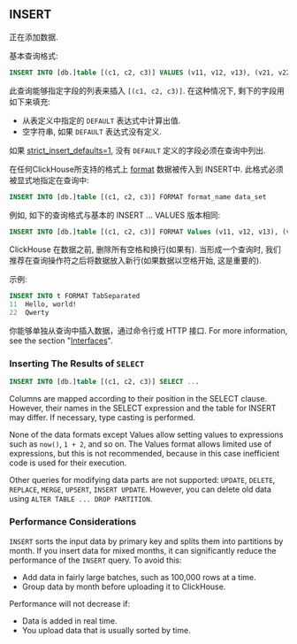 <a name="queries-insert"></a>

## INSERT

正在添加数据.

基本查询格式:

```sql
INSERT INTO [db.]table [(c1, c2, c3)] VALUES (v11, v12, v13), (v21, v22, v23), ...
```

此查询能够指定字段的列表来插入 `[(c1, c2, c3)]`. 在这种情况下, 剩下的字段用如下来填充:

- 从表定义中指定的 `DEFAULT` 表达式中计算出值.
- 空字符串, 如果 `DEFAULT` 表达式没有定义.

如果 [strict_insert_defaults=1](../operations/settings/settings.md#settings-strict_insert_defaults), 没有 `DEFAULT` 定义的字段必须在查询中列出.

在任何ClickHouse所支持的格式上 [format](../interfaces/formats.md#formats) 数据被传入到 INSERT中. 此格式必须被显式地指定在查询中:

```sql
INSERT INTO [db.]table [(c1, c2, c3)] FORMAT format_name data_set
```

例如, 如下的查询格式与基本的 INSERT ... VALUES 版本相同:

```sql
INSERT INTO [db.]table [(c1, c2, c3)] FORMAT Values (v11, v12, v13), (v21, v22, v23), ...
```

ClickHouse 在数据之前, 删除所有空格和换行(如果有). 当形成一个查询时, 我们推荐在查询操作符之后将数据放入新行(如果数据以空格开始, 这是重要的).

示例:

```sql
INSERT INTO t FORMAT TabSeparated
11  Hello, world!
22  Qwerty
```

你能够单独从查询中插入数据，通过命令行或 HTTP 接口. For more information, see the section "[Interfaces](../interfaces/index.md#interfaces)".

### Inserting The Results of `SELECT`

```sql
INSERT INTO [db.]table [(c1, c2, c3)] SELECT ...
```

Columns are mapped according to their position in the SELECT clause. However, their names in the SELECT expression and the table for INSERT may differ. If necessary, type casting is performed.

None of the data formats except Values allow setting values to expressions such as `now()`, `1 + 2`,  and so on. The Values format allows limited use of expressions, but this is not recommended, because in this case inefficient code is used for their execution.

Other queries for modifying data parts are not supported: `UPDATE`, `DELETE`, `REPLACE`, `MERGE`, `UPSERT`, `INSERT UPDATE`.
However, you can delete old data using `ALTER TABLE ... DROP PARTITION`.

### Performance Considerations

`INSERT` sorts the input data by primary key and splits them into partitions by month. If you insert data for mixed months, it can significantly reduce the performance of the `INSERT` query. To avoid this:

- Add data in fairly large batches, such as 100,000 rows at a time.
- Group data by month before uploading it to ClickHouse.

Performance will not decrease if:

- Data is added in real time.
- You upload data that is usually sorted by time.

